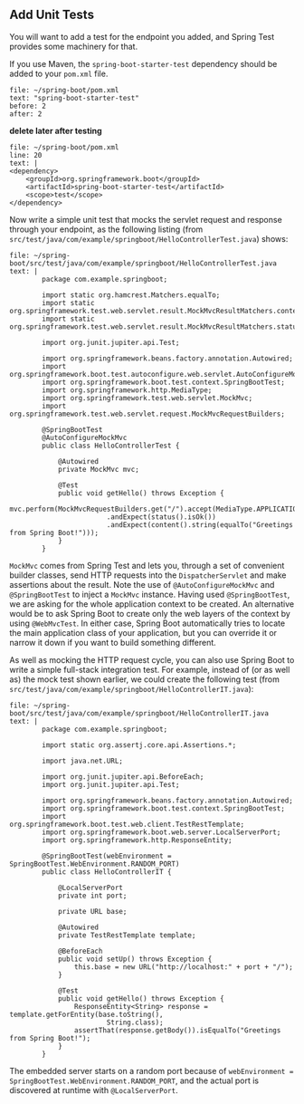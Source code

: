 
## Add Unit Tests

You will want to add a test for the endpoint you added, and Spring Test provides some machinery for that.


If you use Maven, the `spring-boot-starter-test` dependency should be added to your `pom.xml` file.
```editor:select-matching-text
file: ~/spring-boot/pom.xml
text: "spring-boot-starter-test"
before: 2
after: 2
```

**delete later after testing**
```editor:insert-lines-before-line
file: ~/spring-boot/pom.xml
line: 20
text: |
<dependency>
	<groupId>org.springframework.boot</groupId>
	<artifactId>spring-boot-starter-test</artifactId>
	<scope>test</scope>
</dependency>
```


Now write a simple unit test that mocks the servlet request and response through your endpoint, as the following listing (from `src/test/java/com/example/springboot/HelloControllerTest.java`) shows:


```editor:append-lines-to-file
file: ~/spring-boot/src/test/java/com/example/springboot/HelloControllerTest.java
text: |
		package com.example.springboot;

		import static org.hamcrest.Matchers.equalTo;
		import static org.springframework.test.web.servlet.result.MockMvcResultMatchers.content;
		import static org.springframework.test.web.servlet.result.MockMvcResultMatchers.status;

		import org.junit.jupiter.api.Test;

		import org.springframework.beans.factory.annotation.Autowired;
		import org.springframework.boot.test.autoconfigure.web.servlet.AutoConfigureMockMvc;
		import org.springframework.boot.test.context.SpringBootTest;
		import org.springframework.http.MediaType;
		import org.springframework.test.web.servlet.MockMvc;
		import org.springframework.test.web.servlet.request.MockMvcRequestBuilders;

		@SpringBootTest
		@AutoConfigureMockMvc
		public class HelloControllerTest {

			@Autowired
			private MockMvc mvc;

			@Test
			public void getHello() throws Exception {
				mvc.perform(MockMvcRequestBuilders.get("/").accept(MediaType.APPLICATION_JSON))
						.andExpect(status().isOk())
						.andExpect(content().string(equalTo("Greetings from Spring Boot!")));
			}
		}
```


`MockMvc` comes from Spring Test and lets you, through a set of convenient builder classes, send HTTP requests into the `DispatcherServlet` and make assertions about the result. Note the use of `@AutoConfigureMockMvc` and `@SpringBootTest` to inject a `MockMvc` instance. Having used `@SpringBootTest`, we are asking for the whole application context to be created. An alternative would be to ask Spring Boot to create only the web layers of the context by using `@WebMvcTest`. In either case, Spring Boot automatically tries to locate the main application class of your application, but you can override it or narrow it down if you want to build something different.

As well as mocking the HTTP request cycle, you can also use Spring Boot to write a simple full-stack integration test. For example, instead of (or as well as) the mock test shown earlier, we could create the following test (from `src/test/java/com/example/springboot/HelloControllerIT.java`):


```editor:append-lines-to-file
file: ~/spring-boot/src/test/java/com/example/springboot/HelloControllerIT.java
text: |
		package com.example.springboot;

		import static org.assertj.core.api.Assertions.*;

		import java.net.URL;

		import org.junit.jupiter.api.BeforeEach;
		import org.junit.jupiter.api.Test;

		import org.springframework.beans.factory.annotation.Autowired;
		import org.springframework.boot.test.context.SpringBootTest;
		import org.springframework.boot.test.web.client.TestRestTemplate;
		import org.springframework.boot.web.server.LocalServerPort;
		import org.springframework.http.ResponseEntity;

		@SpringBootTest(webEnvironment = SpringBootTest.WebEnvironment.RANDOM_PORT)
		public class HelloControllerIT {

			@LocalServerPort
			private int port;

			private URL base;

			@Autowired
			private TestRestTemplate template;

			@BeforeEach
			public void setUp() throws Exception {
				this.base = new URL("http://localhost:" + port + "/");
			}

			@Test
			public void getHello() throws Exception {
				ResponseEntity<String> response = template.getForEntity(base.toString(),
						String.class);
				assertThat(response.getBody()).isEqualTo("Greetings from Spring Boot!");
			}
		}
```


The embedded server starts on a random port because of `webEnvironment = SpringBootTest.WebEnvironment.RANDOM_PORT`, and the actual port is discovered at runtime with `@LocalServerPort`.
